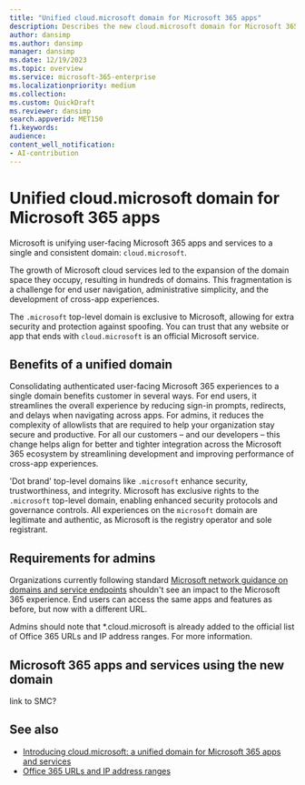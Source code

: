 ```yaml
---
title: "Unified cloud.microsoft domain for Microsoft 365 apps"
description: Describes the new cloud.microsoft domain for Microsoft 365 apps
author: dansimp
ms.author: dansimp
manager: dansimp
ms.date: 12/19/2023
ms.topic: overview
ms.service: microsoft-365-enterprise
ms.localizationpriority: medium
ms.collection:
ms.custom: QuickDraft
ms.reviewer: dansimp
search.appverid: MET150
f1.keywords:
audience:
content_well_notification:
- AI-contribution
---
```


# Unified cloud.microsoft domain for Microsoft 365 apps

Microsoft is unifying user-facing Microsoft 365 apps and services to a single and consistent domain: ```cloud.microsoft```.

The growth of Microsoft cloud services led to the expansion of the domain space they occupy, resulting in hundreds of domains. This fragmentation is a challenge for end user navigation, administrative simplicity, and the development of cross-app experiences.

The ```.microsoft``` top-level domain is exclusive to Microsoft, allowing for extra security and protection against spoofing. You can trust that any website or app that ends with ```cloud.microsoft``` is an official Microsoft service.

## Benefits of a unified domain

Consolidating authenticated user-facing Microsoft 365 experiences to a single domain benefits customer in several ways. For end users, it streamlines the overall experience by reducing sign-in prompts, redirects, and delays when navigating across apps. For admins, it reduces the complexity of allowlists that are required to help your organization stay secure and productive. For all our customers – and our developers – this change helps align for better and tighter integration across the Microsoft 365 ecosystem by streamlining development and improving performance of cross-app experiences.

'Dot brand' top-level domains like ```.microsoft``` enhance security, trustworthiness, and integrity. Microsoft has exclusive rights to the ```.microsoft``` top-level domain, enabling enhanced security protocols and governance controls. All experiences on the ```microsoft``` domain are legitimate and authentic, as Microsoft is the registry operator and sole registrant.

## Requirements for admins

Organizations currently following standard [Microsoft network guidance on domains and service endpoints](/microsoft-365/enterprise/urls-and-ip-address-ranges) shouldn't see an impact to the Microsoft 365 experience. End users can access the same apps and features as before, but now with a different URL.

Admins should note that *.cloud.microsoft is already added to the official list of Office 365 URLs and IP address ranges. For more information.

## Microsoft 365 apps and services using the new domain
link to SMC?

## See also

- [Introducing cloud.microsoft: a unified domain for Microsoft 365 apps and services](https://techcommunity.microsoft.com/t5/microsoft-365-blog/introducing-cloud-microsoft-a-unified-domain-for-microsoft-365/ba-p/3804961)
- [Office 365 URLs and IP address ranges](/microsoft-365/enterprise/urls-and-ip-address-ranges)